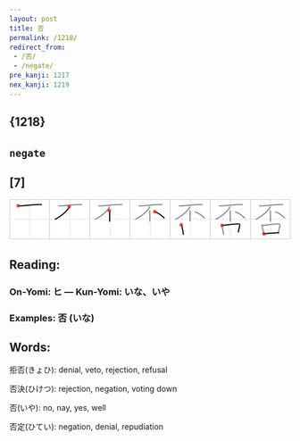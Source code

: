 ```yaml
---
layout: post
title: 否
permalink: /1218/
redirect_from:
 - /否/
 - /negate/
pre_kanji: 1217
nex_kanji: 1219
---
```


## {1218}

## `negate`

## [7]

<div class="stroke"><img src="../images/E590A6.png" /></div>

## Reading:

### On-Yomi: ヒ &mdash; Kun-Yomi: いな、いや

### Examples: 否 (いな)

## Words:

拒否(きょひ): denial, veto, rejection, refusal

否決(ひけつ): rejection, negation, voting down

否(いや): no, nay, yes, well

否定(ひてい): negation, denial, repudiation
